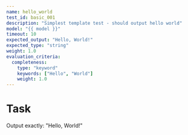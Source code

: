 ```yaml
---
name: hello_world
test_id: basic_001
description: "Simplest template test - should output hello world"
model: "{{ model }}"
timeout: 10
expected_output: "Hello, World!"
expected_type: "string"
weight: 1.0
evaluation_criteria:
  completeness:
    type: "keyword"
    keywords: ["Hello", "World"]
    weight: 1.0
---
```


# Task
Output exactly: "Hello, World!"